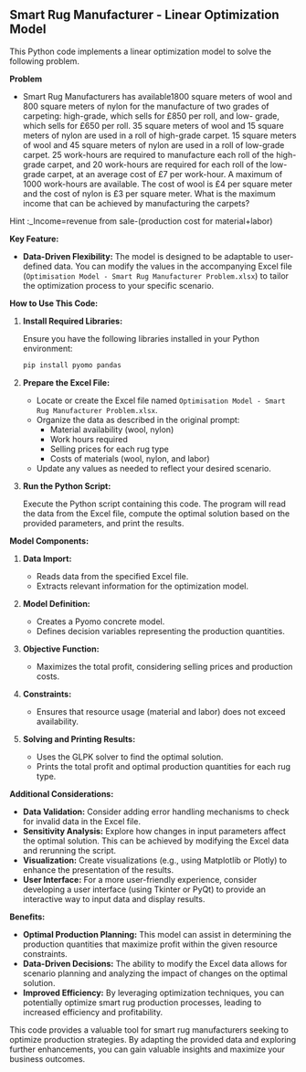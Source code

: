 ## Smart Rug Manufacturer - Linear Optimization Model

This Python code implements a linear optimization model to solve the following problem.

**Problem**

* Smart Rug Manufacturers has available1800 square meters of wool and 800 square meters of nylon
for the manufacture of two grades of carpeting: high-grade, which sells for £850 per roll, and low-
grade, which sells for £650 per roll.
35 square meters of wool and 15 square meters of nylon are used in a roll of high-grade carpet.
15 square meters of wool and 45 square meters of nylon are used in a roll of low-grade carpet.
25 work-hours are required to manufacture each roll of the high-grade carpet, and 20 work-hours
are required for each roll of the low-grade carpet, at an average cost of £7 per work-hour. A
maximum of 1000 work-hours are available.
The cost of wool is £4 per square meter and the cost of nylon is £3 per square meter.
What is the maximum income that can be achieved by manufacturing the carpets?

Hint :_Income=revenue from sale-(production cost for material+labor)

**Key Feature:**

* **Data-Driven Flexibility:** The model is designed to be adaptable to user-defined data. You can modify the values in the accompanying Excel file (`Optimisation Model - Smart Rug Manufacturer Problem.xlsx`) to tailor the optimization process to your specific scenario.

**How to Use This Code:**

1. **Install Required Libraries:**

   Ensure you have the following libraries installed in your Python environment:

   ```bash
   pip install pyomo pandas
   ```

2. **Prepare the Excel File:**

   * Locate or create the Excel file named `Optimisation Model - Smart Rug Manufacturer Problem.xlsx`.
   * Organize the data as described in the original prompt:
     - Material availability (wool, nylon)
     - Work hours required
     - Selling prices for each rug type
     - Costs of materials (wool, nylon, and labor)
   * Update any values as needed to reflect your desired scenario.

3. **Run the Python Script:**

   Execute the Python script containing this code. The program will read the data from the Excel file, compute the optimal solution based on the provided parameters, and print the results.

**Model Components:**

1. **Data Import:**
   * Reads data from the specified Excel file.
   * Extracts relevant information for the optimization model.

2. **Model Definition:**
   * Creates a Pyomo concrete model.
   * Defines decision variables representing the production quantities.

3. **Objective Function:**
   * Maximizes the total profit, considering selling prices and production costs.

4. **Constraints:**
   * Ensures that resource usage (material and labor) does not exceed availability.

5. **Solving and Printing Results:**
   * Uses the GLPK solver to find the optimal solution.
   * Prints the total profit and optimal production quantities for each rug type.

**Additional Considerations:**

* **Data Validation:** Consider adding error handling mechanisms to check for invalid data in the Excel file.
* **Sensitivity Analysis:** Explore how changes in input parameters affect the optimal solution. This can be achieved by modifying the Excel data and rerunning the script.
* **Visualization:** Create visualizations (e.g., using Matplotlib or Plotly) to enhance the presentation of the results.
* **User Interface:** For a more user-friendly experience, consider developing a user interface (using Tkinter or PyQt) to provide an interactive way to input data and display results.

**Benefits:**

* **Optimal Production Planning:** This model can assist in determining the production quantities that maximize profit within the given resource constraints.
* **Data-Driven Decisions:** The ability to modify the Excel data allows for scenario planning and analyzing the impact of changes on the optimal solution.
* **Improved Efficiency:** By leveraging optimization techniques, you can potentially optimize smart rug production processes, leading to increased efficiency and profitability.

This code provides a valuable tool for smart rug manufacturers seeking to optimize production strategies. By adapting the provided data and exploring further enhancements, you can gain valuable insights and maximize your business outcomes.
